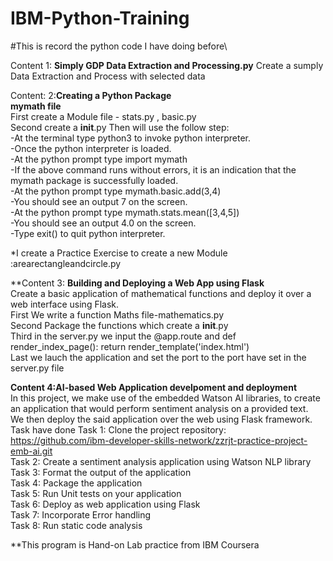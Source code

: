 # IBM-Python-Training
#This is record the python code I have doing before\

Content 1: **Simply GDP Data Extraction and Processing.py**
Create a sumply Data Extraction and Process with selected data

Content: 2:**Creating a Python Package**\
**mymath file**\
First create a Module file - stats.py , basic.py\
Second create a __init__.py
Then will use the follow step:\
-At the terminal type python3 to invoke python interpreter.\
-Once the python interpreter is loaded.\
-At the python prompt type import mymath\
-If the above command runs without errors, it is an indication that the mymath package is successfully loaded.\
-At the python prompt type mymath.basic.add(3,4)\
-You should see an output 7 on the screen.\
-At the python prompt type mymath.stats.mean([3,4,5])\
-You should see an output 4.0 on the screen.\
-Type exit() to quit python interpreter.

*I create a Practice Exercise to create a new Module :arearectangleandcircle.py 

**Content 3: **Building and Deploying a Web App using Flask**\
Create a basic application of mathematical functions and deploy it over a web interface using Flask.\
First We write a function Maths file-mathematics.py\
Second Package the functions which create a __init__.py\
Third in the server.py we input the @app.route and def render_index_page(): return render_template('index.html')\
Last we lauch the application and set the port to the port have set in the server.py file

**Content 4:AI-based Web Application develpoment and deployment**\
In this project, we make use of the embedded Watson AI libraries, to create an application that would perform sentiment analysis on a provided text. \
We then deploy the said application over the web using Flask framework.\
Task have done
Task 1: Clone the project repository: https://github.com/ibm-developer-skills-network/zzrjt-practice-project-emb-ai.git \
Task 2: Create a sentiment analysis application using Watson NLP library\
Task 3: Format the output of the application\
Task 4: Package the application\
Task 5: Run Unit tests on your application\
Task 6: Deploy as web application using Flask\
Task 7: Incorporate Error handling\
Task 8: Run static code analysis 


**This program is Hand-on Lab practice from IBM Coursera
